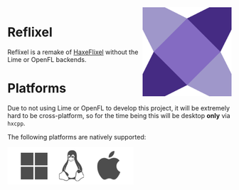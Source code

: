 <img src="images/reflixel.svg" alt="Reflixel Logo" align="right" width="200" height="200" />

# Reflixel
Reflixel is a remake of [HaxeFlixel](https://github.com/HaxeFlixel/flixel) without the Lime or OpenFL backends.

# Platforms
Due to not using Lime or OpenFL to develop this project, it will be extremely hard to
be cross-platform, so for the time being this will be desktop **only** via `hxcpp`.

The following platforms are natively supported:

![](images/platforms.png)
